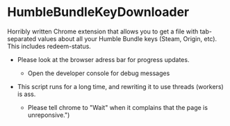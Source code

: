 # HumbleBundleKeyDownloader
Horribly written Chrome extension that allows you to get a file with tab-separated values about all your Humble Bundle keys (Steam, Origin, etc). This includes redeem-status.

* Please look at the browser adress bar for progress updates.
  * Open the developer console for debug messages

* This script runs for a long time, and rewriting it to use threads (workers) is ass.
  * Please tell chrome to \"Wait\" when it complains that the page is unreponsive.")

